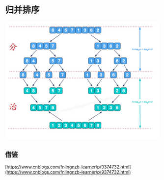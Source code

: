 # 归并排序
![](merge_sort.png)

## 借鉴
[https://www.cnblogs.com/fnlingnzb-learner/p/9374732.html](https://www.cnblogs.com/fnlingnzb-learner/p/9374732.html)